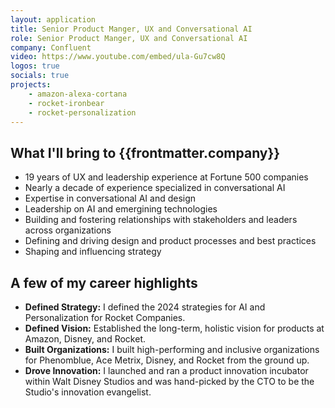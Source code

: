 ```yaml
---
layout: application
title: Senior Product Manger, UX and Conversational AI
role: Senior Product Manger, UX and Conversational AI
company: Confluent
video: https://www.youtube.com/embed/ula-Gu7cw8Q
logos: true
socials: true
projects:
    - amazon-alexa-cortana
    - rocket-ironbear
    - rocket-personalization
---
```


<script setup>
    import { useData } from 'vitepress'
    const { frontmatter } = useData()
</script>

## What I'll bring to {{frontmatter.company}}
- 19 years of UX and leadership experience at Fortune 500 companies
- Nearly a decade of experience specialized in conversational AI
- Expertise in conversational AI and design
- Leadership on AI and emergining technologies
- Building and fostering relationships with stakeholders and leaders across organizations
- Defining and driving design and product processes and best practices
- Shaping and influencing strategy

## A few of my career highlights
- **Defined Strategy:** I defined the 2024 strategies for AI and Personalization for Rocket Companies.
- **Defined Vision:** Established the long-term, holistic vision for products at Amazon, Disney, and Rocket.
- **Built Organizations:** I built high-performing and inclusive organizations for Phenomblue, Ace Metrix, Disney, and Rocket from the ground up.
- **Drove Innovation:** I launched and ran a product innovation incubator within Walt Disney Studios and was hand-picked by the CTO to be the Studio's innovation evangelist.
